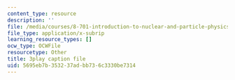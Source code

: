 ```yaml
---
content_type: resource
description: ''
file: /media/courses/8-701-introduction-to-nuclear-and-particle-physics-fall-2020/5695eb7b353237adbb736c3330be7314_s-QcRrGppsk.srt
file_type: application/x-subrip
learning_resource_types: []
ocw_type: OCWFile
resourcetype: Other
title: 3play caption file
uid: 5695eb7b-3532-37ad-bb73-6c3330be7314
---
```

